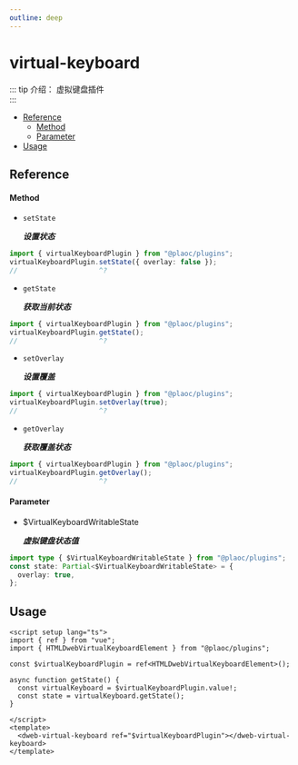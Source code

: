 ```yaml
---
outline: deep
---
```


# virtual-keyboard

::: tip 介绍：
虚拟键盘插件  
:::

- [Reference](#reference)
  - [Method](#method)
  - [Parameter](#parameter)
- [Usage](#usage)

## Reference

#### Method

- `setState`

  **_设置状态_**

```ts twoslash
import { virtualKeyboardPlugin } from "@plaoc/plugins";
virtualKeyboardPlugin.setState({ overlay: false });
//                    ^?
```

- `getState`

  **_获取当前状态_**

```ts twoslash
import { virtualKeyboardPlugin } from "@plaoc/plugins";
virtualKeyboardPlugin.getState();
//                    ^?
```

- `setOverlay`

  **_设置覆盖_**

```ts twoslash
import { virtualKeyboardPlugin } from "@plaoc/plugins";
virtualKeyboardPlugin.setOverlay(true);
//                    ^?
```

- `getOverlay`

  **_获取覆盖状态_**

```ts twoslash
import { virtualKeyboardPlugin } from "@plaoc/plugins";
virtualKeyboardPlugin.getOverlay();
//                    ^?
```

#### Parameter

- $VirtualKeyboardWritableState

  **_虚拟键盘状态值_**

```ts twoslash
import type { $VirtualKeyboardWritableState } from "@plaoc/plugins";
const state: Partial<$VirtualKeyboardWritableState> = {
  overlay: true,
};
```

## Usage

```vue
<script setup lang="ts">
import { ref } from "vue";
import { HTMLDwebVirtualKeyboardElement } from "@plaoc/plugins";

const $virtualKeyboardPlugin = ref<HTMLDwebVirtualKeyboardElement>();

async function getState() {
  const virtualKeyboard = $virtualKeyboardPlugin.value!;
  const state = virtualKeyboard.getState();
}

</script>
<template>
  <dweb-virtual-keyboard ref="$virtualKeyboardPlugin"></dweb-virtual-keyboard>
</template>
```
